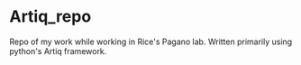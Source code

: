# Artiq_repo
Repo of my work while working in Rice's Pagano lab. Written primarily using python's Artiq framework.
